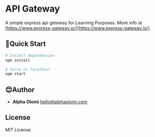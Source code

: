 # API Gateway 

A simple express api geteway for Learning Purposes.
More info at [https://www.express-gateway.io/](https://www.express-gateway.io/)
## 🚀Quick Start

```bash
# Install dependencies
npm install
```

```bash
# Serve on localhost
npm start
```

## 😊Author

- **Alpha Olomi** [hello@alphaolomi.com](mailto:hello@alphaolomi.com)

## License
MIT License
